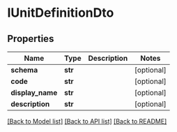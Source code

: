# IUnitDefinitionDto

## Properties
Name | Type | Description | Notes
------------ | ------------- | ------------- | -------------
**schema** | **str** |  | [optional] 
**code** | **str** |  | [optional] 
**display_name** | **str** |  | [optional] 
**description** | **str** |  | [optional] 

[[Back to Model list]](../README.md#documentation-for-models) [[Back to API list]](../README.md#documentation-for-api-endpoints) [[Back to README]](../README.md)


